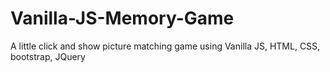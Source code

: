 # Vanilla-JS-Memory-Game
A little click and show picture matching game using Vanilla JS, HTML, CSS, bootstrap, JQuery
